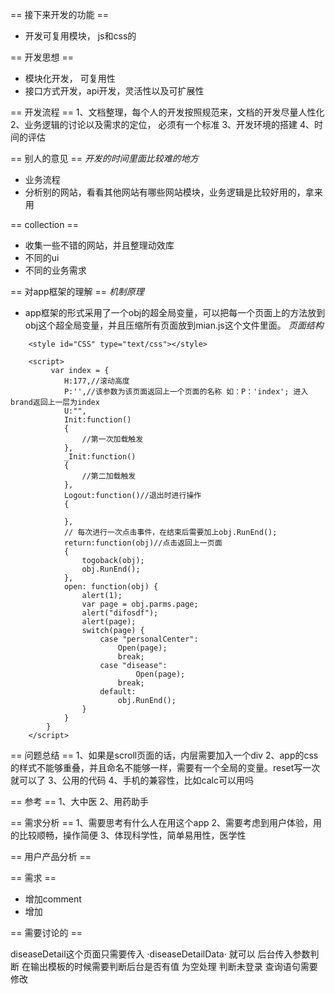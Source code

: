 == 接下来开发的功能 ==
- 开发可复用模块， js和css的

== 开发思想 ==
- 模块化开发， 可复用性
- 接口方式开发，api开发，灵活性以及可扩展性


== 开发流程 ==
1、文档整理，每个人的开发按照规范来，文档的开发尽量人性化
2、业务逻辑的讨论以及需求的定位， 必须有一个标准
3、开发环境的搭建
4、时间的评估


== 别人的意见 ==
*开发的时间里面比较难的地方*
- 业务流程
- 分析别的网站，看看其他网站有哪些网站模块，业务逻辑是比较好用的，拿来用

== collection ==
- 收集一些不错的网站，并且整理动效库
- 不同的ui
- 不同的业务需求


== 对app框架的理解 ==
*机制原理*
- app框架的形式采用了一个obj的超全局变量，可以把每一个页面上的方法放到obj这个超全局变量，并且压缩所有页面放到mian.js这个文件里面。
*页面结构*
```
    <style id="CSS" type="text/css"></style>

    <script>
         var index = {
            H:177,//滚动高度
            P:'',//该参数为该页面返回上一个页面的名称 如：P：'index'; 进入brand返回上一层为index
            U:"",
            Init:function()
            {
                //第一次加载触发
            },
            _Init:function()
            {
                //第二加载触发
            },
            Logout:function()//退出时进行操作
            {

            },
            // 每次进行一次点击事件，在结束后需要加上obj.RunEnd();
            return:function(obj)//点击返回上一页面
            {
                togoback(obj);
                obj.RunEnd();
            },
            open: function(obj) {
                alert(1);
                var page = obj.parms.page;
                alert("difosdf");
                alert(page);
                switch(page) {
                    case "personalCenter":
                        Open(page);
                        break;
                    case "disease":
                            Open(page);
                        break;
                    default:
                        obj.RunEnd();
                }
            }
        }
    </script>
```


== 问题总结 ==
1、如果是scroll页面的话，内层需要加入一个div
2、app的css的样式不能够重叠，并且命名不能够一样，需要有一个全局的变量。reset写一次就可以了
3、公用的代码
4、手机的兼容性，比如calc可以用吗

== 参考 ==
1、大中医
2、用药助手


== 需求分析 ==
1、需要思考有什么人在用这个app
2、需要考虑到用户体验，用的比较顺畅，操作简便
3、体现科学性，简单易用性，医学性

== 用户产品分析 ==

== 需求 ==
-  增加comment
- 增加

== 需要讨论的 ==

diseaseDetail这个页面只需要传入 ·diseaseDetailData· 就可以
后台传入参数判断
在输出模板的时候需要判断后台是否有值
为空处理
判断未登录
查询语句需要修改


